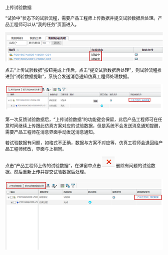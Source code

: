 上传试验数据

“试验中”状态下的试验流程，需要产品工程师上传数据并提交试验数据后处理。产品工程师可以从“我的任务”页面进入。

![](/assets/uploadtestdata.png)

点击“上传试验数据”按钮完成上传后，点击“提交试验数据后处理”，则试验流程推进到“试验数据提取”，系统会发送消息通知仿真工程师处理数据。

![](/assets/uploadtestdata1.png)



第一次反馈试验数据后，“上传试验数据”的功能键会保留，此后产品工程师可在任意时间继续上传跟此仿真方案对应的试验数据，但是系统不会发送消息通知提醒，需要产品工程师在消息界面手动发送消息通知。

若试验数据有问题，如格式不正确，数据与方案不对应等，仿真工程师会退回给产品工程师修改，界面与上相同。

点击“产品工程师上传的试验数据”，在弹窗中点击  ![](/assets/deleteicon.png)    删除有问题的试验数据。然后重新上传并提交试验数据后处理。

![](/assets/uploadtestdata2.png)



